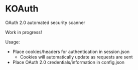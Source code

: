 # KOAuth
OAuth 2.0 automated security scanner

Work in progress!

Usage:
- Place cookies/headers for authentication in session.json
  - Cookies will automatically update as requests are sent
- Place OAuth 2.0 credentials/information in config.json
